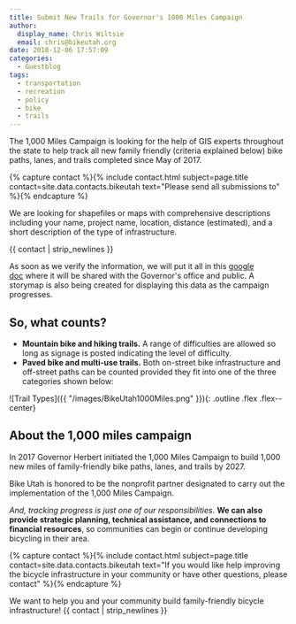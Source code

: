 ```yaml
---
title: Submit New Trails for Governor's 1000 Miles Campaign
author:
  display_name: Chris Wiltsie
  email: chris@bikeutah.org
date: 2018-12-06 17:57:09
categories:
  - Guestblog
tags:
  - transportation
  - recreation
  - policy
  - bike
  - trails
---
```


The 1,000 Miles Campaign is looking for the help of GIS experts throughout the state to
help track all new family friendly (criteria explained below) bike paths, lanes, and trails completed
since May of 2017.

{% capture contact %}{% include contact.html subject=page.title contact=site.data.contacts.bikeutah text="Please send all submissions to" %}{% endcapture %}

We are looking for shapefiles or maps with comprehensive descriptions including your name, project name, location, distance (estimated), and a short description of the type of infrastructure.

{{ contact | strip_newlines }}

As soon as we verify the information, we will put it all in this [google doc](https://docs.google.com/spreadsheets/d/1QkSaARZNNcgHQZKaW2sVoCJ4cnSKIk4nVca29y_6l-w/edit#gid=0) where it will be
shared with the Governor's office and public. A storymap is also being created for displaying this data as the campaign progresses.

## So, what counts?

- **Mountain bike and hiking trails.** A range of difficulties are allowed so long as signage is posted indicating the level of difficulty.
- **Paved bike and multi-use trails.** Both on-street bike infrastructure and off-street paths can be counted provided they fit into one of the three categories shown below:

![Trail Types]({{ "/images/BikeUtah1000Miles.png" }}){: .outline .flex .flex--center}

## About the 1,000 miles campaign

In 2017 Governor Herbert initiated the 1,000 Miles Campaign to build 1,000 new miles of family-friendly bike paths, lanes, and trails by 2027.

Bike Utah is honored to be the nonprofit partner designated to carry out the implementation of the 1,000 Miles Campaign. 

_And, tracking progress is just one of our responsibilities._ **We can also provide strategic planning, technical assistance, and connections to financial resources**, so communities can begin or continue developing bicycling in their area.

{% capture contact %}{% include contact.html subject=page.title contact=site.data.contacts.bikeutah text="If you would like help improving the bicycle infrastructure in your community or have other questions, please contact" %}{% endcapture %}

We want to help you and your community build family-friendly bicycle infrastructure! {{ contact | strip_newlines }}
